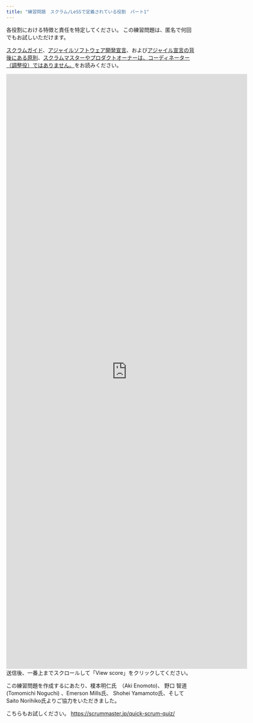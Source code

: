 ```yaml
---
title: "練習問題　スクラム/LeSSで定義されている役割　パート1"
---
```

各役割における特徴と責任を特定してください。 この練習問題は、匿名で何回でもお試しいただけます。

[スクラムガイド](/scrum-guide)、[アジャイルソフトウェア開発宣言](https://agilemanifesto.org/iso/ja/manifesto.html)、および[アジャイル宣言の背後にある原則](https://agilemanifesto.org/iso/ja/principles.html)、[スクラムマスターやプロダクトオーナーは、コーディネーター（調整役）ではありません。](/scrum-masters-and-product-owners-are-not-coordinators)をお読みください。

<iframe src="https://docs.google.com/forms/d/e/1FAIpQLSfnQVHxDju_VHqEBhd6jLMUlNQBOIi9iVCgTiZQfz7em0z7yg/viewform?embedded=true" width="641" height="1581" frameborder="0" marginheight="0" marginwidth="0">Loading…</iframe>
送信後、一番上までスクロールして「View score」をクリックしてください。

この練習問題を作成するにあたり、榎本明仁氏　（Aki Enomoto)、 野口 智道 (Tomomichi Noguchi) 、Emerson Mills氏、 Shohei Yamamoto氏、そしてSaito Norihiko氏よりご協力をいただきました。

こちらもお試しください。  <https://scrummaster.jp/quick-scrum-quiz/>